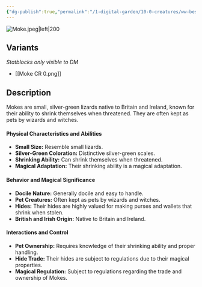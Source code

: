 ```yaml
---
{"dg-publish":true,"permalink":"/1-digital-garden/10-0-creatures/ww-bestiary/moke/","tags":["#creature","beast"]}
---
```


![Moke.jpeg|left|200](/img/user/1%20DIGITAL%20GARDEN/10.0%20CREATURES/(Attachments)/WW%20Bestiary/Moke.jpeg)

## Variants
*Statblocks only visible to DM*
- [[Moke CR 0.png]]

## Description

Mokes are small, silver-green lizards native to Britain and Ireland, known for their ability to shrink themselves when threatened. They are often kept as pets by wizards and witches.

#### Physical Characteristics and Abilities

* **Small Size:** Resemble small lizards.
* **Silver-Green Coloration:** Distinctive silver-green scales.
* **Shrinking Ability:** Can shrink themselves when threatened.
* **Magical Adaptation:** Their shrinking ability is a magical adaptation.

#### Behavior and Magical Significance

* **Docile Nature:** Generally docile and easy to handle.
* **Pet Creatures:** Often kept as pets by wizards and witches.
* **Hides:** Their hides are highly valued for making purses and wallets that shrink when stolen.
* **British and Irish Origin:** Native to Britain and Ireland.

#### Interactions and Control

* **Pet Ownership:** Requires knowledge of their shrinking ability and proper handling.
* **Hide Trade:** Their hides are subject to regulations due to their magical properties.
* **Magical Regulation:** Subject to regulations regarding the trade and ownership of Mokes.